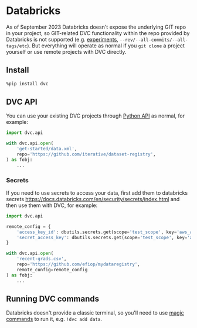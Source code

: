 # Databricks

As of September 2023 Databricks doesn't expose the underlying GIT repo in your
project, so GIT-related DVC functionality within the repo provided by Databricks
is not supported (e.g. [experiments], `--rev/--all-commits/--all-tags/etc`). But
everything will operate as normal if you `git clone` a project yourself or use
remote projects with DVC directly.

## Install

```bash
%pip install dvc
```

## DVC API

You can use your existing DVC projects through [Python API] as normal, for
example:

```python
import dvc.api

with dvc.api.open(
    'get-started/data.xml',
    repo='https://github.com/iterative/dataset-registry',
) as fobj:
    ...
```

### Secrets

If you need to use secrets to access your data, first add them to databricks
secrets https://docs.databricks.com/en/security/secrets/index.html and then use
them with DVC, for example:

```python
import dvc.api

remote_config = {
    'access_key_id': dbutils.secrets.get(scope='test_scope', key='aws_access_key_id'),
    'secret_access_key': dbutils.secrets.get(scope='test_scope', key='aws_secret_access_key'),
}

with dvc.api.open(
    'recent-grads.csv',
    repo='https://github.com/efiop/mydataregistry',
    remote_config=remote_config
) as fobj:
    ...
```

## Running DVC commands

Databricks doesn't provide a classic terminal, so you'll need to use [magic
commands] to run it, e.g. `!dvc add data`.

[experiments]: /doc/start/experiments
[Python API]: /doc/api-reference
[magic commands]:
  https://ipython.readthedocs.io/en/stable/interactive/magics.html
